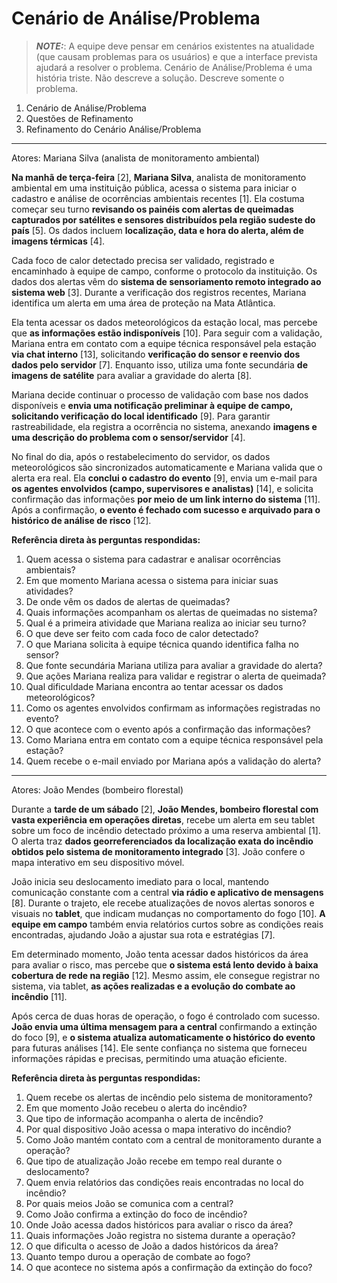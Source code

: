 # Cenário de Análise/Problema

> **_NOTE:_**: A equipe deve pensar em cenários existentes na atualidade (que causam problemas para os usuários) e que a interface prevista ajudará a resolver o problema. Cenário de Análise/Problema é uma história triste. Não descreve a solução. Descreve somente o problema.

1. Cenário de Análise/Problema
2. Questões de Refinamento
3. Refinamento do Cenário Análise/Problema


---

Atores: Mariana Silva (analista de monitoramento ambiental)

**Na manhã de terça-feira** [2], **Mariana Silva**, analista de monitoramento ambiental em uma instituição pública, acessa o sistema para iniciar o cadastro e análise de ocorrências ambientais recentes [1]. Ela costuma começar seu turno **revisando os painéis com alertas de queimadas capturados por satélites e sensores distribuídos pela região sudeste do país** [5]. Os dados incluem **localização, data e hora do alerta, além de imagens térmicas** [4].

Cada foco de calor detectado precisa ser validado, registrado e encaminhado à equipe de campo, conforme o protocolo da instituição. Os dados dos alertas vêm do **sistema de sensoriamento remoto integrado ao sistema web** [3]. Durante a verificação dos registros recentes, Mariana identifica um alerta em uma área de proteção na Mata Atlântica.

Ela tenta acessar os dados meteorológicos da estação local, mas percebe que **as informações estão indisponíveis** [10]. Para seguir com a validação, Mariana entra em contato com a equipe técnica responsável pela estação **via chat interno** [13], solicitando **verificação do sensor e reenvio dos dados pelo servidor** [7]. Enquanto isso, utiliza uma fonte secundária **de imagens de satélite** para avaliar a gravidade do alerta [8].

Mariana decide continuar o processo de validação com base nos dados disponíveis e **envia uma notificação preliminar à equipe de campo, solicitando verificação do local identificado** [9]. Para garantir rastreabilidade, ela registra a ocorrência no sistema, anexando **imagens e uma descrição do problema com o sensor/servidor** [4].

No final do dia, após o restabelecimento do servidor, os dados meteorológicos são sincronizados automaticamente e Mariana valida que o alerta era real. Ela **conclui o cadastro do evento** [9], envia um e-mail para **os agentes envolvidos (campo, supervisores e analistas)** [14], e solicita confirmação das informações **por meio de um link interno do sistema** [11]. Após a confirmação, **o evento é fechado com sucesso e arquivado para o histórico de análise de risco** [12].

**Referência direta às perguntas respondidas:**
1. Quem acessa o sistema para cadastrar e analisar ocorrências ambientais?
2. Em que momento Mariana acessa o sistema para iniciar suas atividades?
3. De onde vêm os dados de alertas de queimadas?
4. Quais informações acompanham os alertas de queimadas no sistema?
5. Qual é a primeira atividade que Mariana realiza ao iniciar seu turno?
6. O que deve ser feito com cada foco de calor detectado?
7. O que Mariana solicita à equipe técnica quando identifica falha no sensor?
8. Que fonte secundária Mariana utiliza para avaliar a gravidade do alerta?
9. Que ações Mariana realiza para validar e registrar o alerta de queimada?
10. Qual dificuldade Mariana encontra ao tentar acessar os dados meteorológicos?
11. Como os agentes envolvidos confirmam as informações registradas no evento?
12. O que acontece com o evento após a confirmação das informações?
13. Como Mariana entra em contato com a equipe técnica responsável pela estação?
14. Quem recebe o e-mail enviado por Mariana após a validação do alerta?

---

Atores:  João Mendes (bombeiro florestal) 

Durante a **tarde de um sábado** [2], **João Mendes, bombeiro florestal com vasta experiência em operações diretas**, recebe um alerta em seu tablet sobre um foco de incêndio detectado próximo a uma reserva ambiental [1]. O alerta traz **dados georreferenciados da localização exata do incêndio obtidos pelo sistema de monitoramento integrado** [3]. João confere o mapa interativo em seu dispositivo móvel.

João inicia seu deslocamento imediato para o local, mantendo comunicação constante com a central **via rádio e aplicativo de mensagens** [8]. Durante o trajeto, ele recebe atualizações de novos alertas sonoros e visuais no **tablet**, que indicam mudanças no comportamento do fogo [10]. **A equipe em campo** também envia relatórios curtos sobre as condições reais encontradas, ajudando João a ajustar sua rota e estratégias [7].

Em determinado momento, João tenta acessar dados históricos da área para avaliar o risco, mas percebe que **o sistema está lento devido à baixa cobertura de rede na região** [12]. Mesmo assim, ele consegue registrar no sistema, via tablet, **as ações realizadas e a evolução do combate ao incêndio** [11].

Após cerca de duas horas de operação, o fogo é controlado com sucesso. **João envia uma última mensagem para a central** confirmando a extinção do foco [9], e **o sistema atualiza automaticamente o histórico do evento** para futuras análises [14]. Ele sente confiança no sistema que forneceu informações rápidas e precisas, permitindo uma atuação eficiente.


**Referência direta às perguntas respondidas:**
1. Quem recebe os alertas de incêndio pelo sistema de monitoramento?
2. Em que momento João recebeu o alerta do incêndio?
3. Que tipo de informação acompanha o alerta de incêndio?
4. Por qual dispositivo João acessa o mapa interativo do incêndio?
5. Como João mantém contato com a central de monitoramento durante a operação?
6. Que tipo de atualização João recebe em tempo real durante o deslocamento?
7. Quem envia relatórios das condições reais encontradas no local do incêndio?
8. Por quais meios João se comunica com a central?
9. Como João confirma a extinção do foco de incêndio?
10. Onde João acessa dados históricos para avaliar o risco da área?
11. Quais informações João registra no sistema durante a operação?
12. O que dificulta o acesso de João a dados históricos da área?
13. Quanto tempo durou a operação de combate ao fogo?
14. O que acontece no sistema após a confirmação da extinção do foco?
